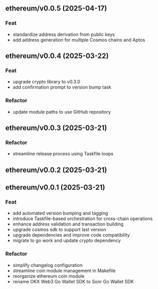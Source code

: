 ## ethereum/v0.0.5 (2025-04-17)

### Feat

- standardize address derivation from public keys
- add address generation for multiple Cosmos chains and Aptos

## ethereum/v0.0.4 (2025-03-22)

### Feat

- upgrade crypto library to v0.3.0
- add confirmation prompt to version bump task

### Refactor

- update module paths to use GitHub repository

## ethereum/v0.0.3 (2025-03-21)

### Refactor

- streamline release process using Taskfile loops

## ethereum/v0.0.2 (2025-03-21)

## ethereum/v0.0.1 (2025-03-21)

### Feat

- add automated version bumping and tagging
- introduce Taskfile-based orchestration for cross-chain operations
- enhance address validation and transaction building
- upgrade cosmos sdk to support last version
- upgrade dependencies and improve code compatibility
- migrate to go work and update crypto dependency

### Refactor

- simplify changelog configuration
- streamline coin module management in Makefile
- reorganize ethereum coin module
- rename OKX Web3 Go Wallet SDK to Sonr Go Wallet SDK
